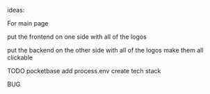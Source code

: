 ideas:

For main page

put the frontend on one side with all of the logos

put the backend on the other side with all of the logos
make them all clickable

TODO
pocketbase add process.env
create tech stack

BUG
